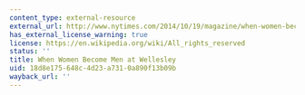```yaml
---
content_type: external-resource
external_url: http://www.nytimes.com/2014/10/19/magazine/when-women-become-men-at-wellesley-college.html?_r=0
has_external_license_warning: true
license: https://en.wikipedia.org/wiki/All_rights_reserved
status: ''
title: When Women Become Men at Wellesley
uid: 18d8e175-648c-4d23-a731-0a890f13b09b
wayback_url: ''
---
```


